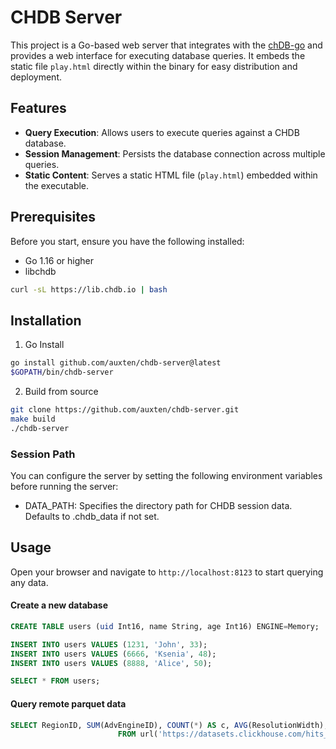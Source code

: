 # CHDB Server

This project is a Go-based web server that integrates with the [chDB-go](https://github.com/chdb-io/chdb-go) and provides a web interface for executing database queries. It embeds the static file `play.html` directly within the binary for easy distribution and deployment.

## Features

- **Query Execution**: Allows users to execute queries against a CHDB database.
- **Session Management**: Persists the database connection across multiple queries.
- **Static Content**: Serves a static HTML file (`play.html`) embedded within the executable.

## Prerequisites

Before you start, ensure you have the following installed:
- Go 1.16 or higher
- libchdb

```bash
curl -sL https://lib.chdb.io | bash
```

## Installation

1. Go Install

```bash
go install github.com/auxten/chdb-server@latest
$GOPATH/bin/chdb-server
```

2. Build from source

```bash
git clone https://github.com/auxten/chdb-server.git
make build
./chdb-server
```
### Session Path
You can configure the server by setting the following environment variables before running the server:

- DATA_PATH: Specifies the directory path for CHDB session data. Defaults to .chdb_data if not set.

## Usage


Open your browser and navigate to `http://localhost:8123` to start querying any data.

#### Create a new database

```sql
CREATE TABLE users (uid Int16, name String, age Int16) ENGINE=Memory;

INSERT INTO users VALUES (1231, 'John', 33);
INSERT INTO users VALUES (6666, 'Ksenia', 48);
INSERT INTO users VALUES (8888, 'Alice', 50);

SELECT * FROM users;
```

#### Query remote parquet data

```sql
SELECT RegionID, SUM(AdvEngineID), COUNT(*) AS c, AVG(ResolutionWidth), COUNT(DISTINCT UserID)
                        FROM url('https://datasets.clickhouse.com/hits_compatible/athena_partitioned/hits_0.parquet') GROUP BY RegionID ORDER BY c DESC LIMIT 10
```

